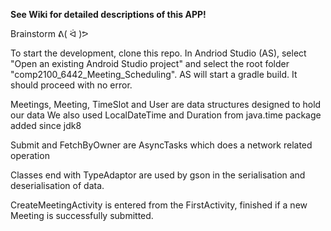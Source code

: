 **See Wiki for detailed descriptions of this APP!**


Brainstorm ᕕ( ᐛ )ᕗ

To start the development, clone this repo.
In Andriod Studio (AS), select "Open an existing Android Studio project" and select the root folder "comp2100_6442_Meeting_Scheduling". AS will start a gradle build. It should proceed with no error.

Meetings, Meeting, TimeSlot and User are data structures designed to hold our data
We also used LocalDateTime and Duration from java.time package added since jdk8

Submit and FetchByOwner are AsyncTasks which does a network related operation

Classes end with TypeAdaptor are used by gson in the serialisation and deserialisation of data.

CreateMeetingActivity is entered from the FirstActivity, finished if a new Meeting is successfully submitted.

